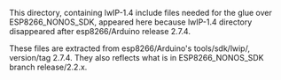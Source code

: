 
This directory, containing lwIP-1.4 include files needed for the glue over
ESP8266_NONOS_SDK, appeared here because lwIP-1.4 directory disappeared after
esp8266/Arduino release 2.7.4.

These files are extracted from esp8266/Arduino's tools/sdk/lwip/, version/tag 2.7.4.
They also reflects what is in ESP8266_NONOS_SDK branch release/2.2.x.
